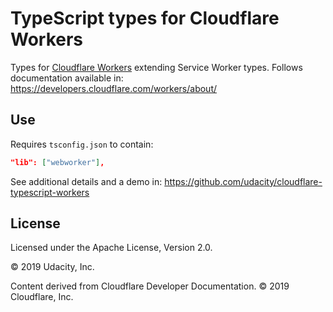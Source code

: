 # TypeScript types for Cloudflare Workers

Types for [Cloudflare
Workers](https://www.cloudflare.com/products/cloudflare-workers/) extending
Service Worker types. Follows documentation available in:
https://developers.cloudflare.com/workers/about/

## Use

Requires `tsconfig.json` to contain:

```json
"lib": ["webworker"],
```

See additional details and a demo in:
https://github.com/udacity/cloudflare-typescript-workers

## License

Licensed under the Apache License, Version 2.0.

© 2019 Udacity, Inc.

Content derived from Cloudflare Developer Documentation. © 2019 Cloudflare, Inc.
